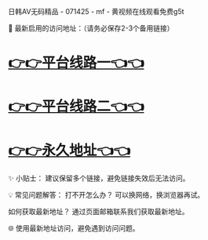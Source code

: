 日韩AV无码精品 - 071425 - mf - 黄视频在线观看免费g5t

🌟 最新启用的访问地址：（请务必保存2-3个备用链接）

# [👉👉平台线路一👈👈](https://za52.run)
# [👉👉平台线路二👈👈](https://za53.run)
# [👉👉永久地址👈👈](https://za51.run)

✨ 小贴士：
建议保留多个链接，避免链接失效后无法访问。

💡 常见问题解答：
打不开怎么办？
可以换网络，换浏览器再试。

如何获取最新地址？
通过页面邮箱联系我们获取最新地址。

🌐 使用最新地址访问，避免遇到访问问题。
